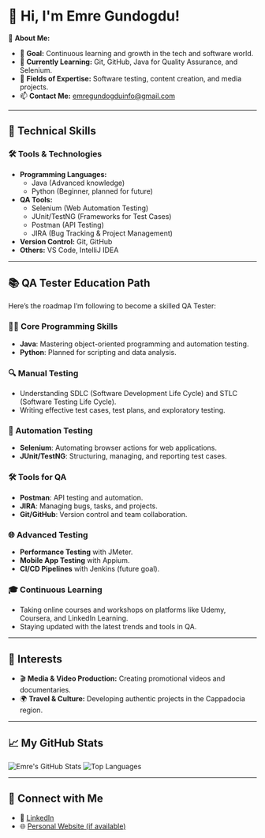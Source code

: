 # 👋 Hi, I'm Emre Gundogdu!

🌟 **About Me:**
- 🎯 **Goal:** Continuous learning and growth in the tech and software world.
- 🌱 **Currently Learning:** Git, GitHub, Java for Quality Assurance, and Selenium.
- 💼 **Fields of Expertise:** Software testing, content creation, and media projects.
- 📫 **Contact Me:** [emregundogduinfo@gmail.com](mailto:emregundogduinfo@gmail.com)

---

## 🚀 Technical Skills

### 🛠️ Tools & Technologies
- **Programming Languages:** 
  - Java (Advanced knowledge)
  - Python (Beginner, planned for future)
- **QA Tools:**
  - Selenium (Web Automation Testing)
  - JUnit/TestNG (Frameworks for Test Cases)
  - Postman (API Testing)
  - JIRA (Bug Tracking & Project Management)
- **Version Control:** Git, GitHub
- **Others:** VS Code, IntelliJ IDEA

---

## 📚 QA Tester Education Path

Here’s the roadmap I’m following to become a skilled QA Tester:

### 🧑‍💻 Core Programming Skills
- **Java**: Mastering object-oriented programming and automation testing.
- **Python**: Planned for scripting and data analysis.

### 🔍 Manual Testing
- Understanding SDLC (Software Development Life Cycle) and STLC (Software Testing Life Cycle).
- Writing effective test cases, test plans, and exploratory testing.

### 🤖 Automation Testing
- **Selenium**: Automating browser actions for web applications.
- **JUnit/TestNG**: Structuring, managing, and reporting test cases.

### 🛠 Tools for QA
- **Postman**: API testing and automation.
- **JIRA**: Managing bugs, tasks, and projects.
- **Git/GitHub**: Version control and team collaboration.

### 🌐 Advanced Testing
- **Performance Testing** with JMeter.
- **Mobile App Testing** with Appium.
- **CI/CD Pipelines** with Jenkins (future goal).

### 🎓 Continuous Learning
- Taking online courses and workshops on platforms like Udemy, Coursera, and LinkedIn Learning.
- Staying updated with the latest trends and tools in QA.

---

## 🌟 Interests
- 🎬 **Media & Video Production:** Creating promotional videos and documentaries.
- 🌍 **Travel & Culture:** Developing authentic projects in the Cappadocia region.

---

## 📈 My GitHub Stats
![Emre's GitHub Stats](https://github-readme-stats.vercel.app/api?username=emregundogdu10&show_icons=true&theme=radical)
![Top Languages](https://github-readme-stats.vercel.app/api/top-langs/?username=emregundogdu10&layout=compact&theme=radical)

---

## 🔗 Connect with Me
- 💼 [LinkedIn](https://linkedin.com/in/emregundogdu10)
- 🌐 [Personal Website (if available)](https://yourwebsite.com)
